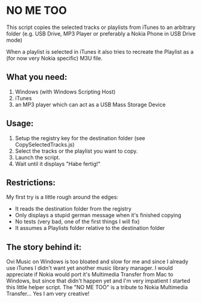 NO ME TOO
=========

This script copies the selected tracks or playlists from iTunes to an arbitrary folder (e.g. USB Drive, MP3 Player or preferably a Nokia Phone in USB Drive mode) 

When a playlist is selected in iTunes it also tries to recreate the Playlist as a (for now very Nokia specific) M3U file.

What you need:
--------------
1. Windows (with Windows Scripting Host)
2. iTunes
3. an MP3 player which can act as a USB Mass Storage Device

Usage:
------
1. Setup the registry key for the destination folder (see CopySelectedTracks.js)
2. Select the tracks or the playlist you want to copy.
3. Launch the script.
4. Wait until it displays "Habe fertig!"

Restrictions:
-------------
My first try is a little rough around the edges:

*  It reads the destination folder from the registry
*  Only displays a stupid german message when it's finished copying
*  No tests (very bad, one of the first things I will fix)
*  It assumes a Playlists folder relative to the destination folder

The story behind it:
--------------------

Ovi Music on Windows is too bloated and slow for me and since I already use iTunes I didn't want yet another music library manager.
I would appreciate if Nokia would port it's Multimedia Transfer from Mac to Windows, but since that didn't happen yet and I'm very impatient I started this little helper script.
The "NO ME TOO" is a tribute to Nokia Multimedia Transfer... Yes I am very creative!  
